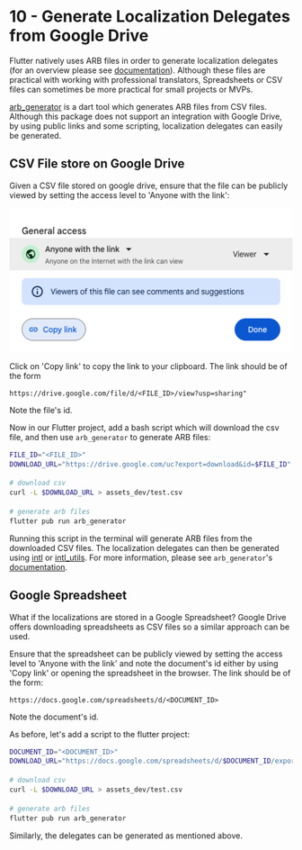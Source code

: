 # 10 - Generate Localization Delegates from Google Drive

Flutter natively uses ARB files in order to generate localization delegates (for an overview please see [documentation](https://docs.flutter.dev/accessibility-and-localization/internationalization)). Although these files are practical with working with professional translators, Spreadsheets or CSV files can sometimes be more practical for small projects or MVPs.

[arb_generator](https://pub.dev/packages/arb_generator) is a dart tool which generates ARB files from CSV files. Although this package does not support an integration with Google Drive, by using public links and some scripting, localization delegates can easily be generated.

## CSV File store on Google Drive

Given a CSV file stored on google drive, ensure that the file can be publicly viewed by setting the access level to 'Anyone with the link':

![](images/01.png)

Click on 'Copy link' to copy the link to your clipboard. The link should be of the form 

```
https://drive.google.com/file/d/<FILE_ID>/view?usp=sharing"
```

Note the file's id. 

Now in our Flutter project, add a bash script which will download the csv file, and then use `arb_generator` to generate ARB files:

```sh
FILE_ID="<FILE_ID>"
DOWNLOAD_URL="https://drive.google.com/uc?export=download&id=$FILE_ID"

# download csv
curl -L $DOWNLOAD_URL > assets_dev/test.csv

# generate arb files
flutter pub run arb_generator
```

Running this script in the terminal will generate ARB files from the downloaded CSV files. The localization delegates can then be generated using [intl](https://docs.flutter.dev/development/accessibility-and-localization/internationalization#adding-your-own-localized-messages) or [intl_utils](https://pub.dev/packages/intl_utils). For more information, please see `arb_generator`'s [documentation](https://pub.dev/packages/arb_generator#getting-started).

## Google Spreadsheet

What if the localizations are stored in a Google Spreadsheet? Google Drive offers downloading spreadsheets as CSV files so a similar approach can be used.

Ensure that the spreadsheet can be publicly viewed by setting the access level to 'Anyone with the link' and note the document's id either by using 'Copy link' or opening the spreadsheet in the browser. The link should be of the form:

```
https://docs.google.com/spreadsheets/d/<DOCUMENT_ID>
```

Note the document's id. 

As before, let's add a script to the flutter project:

```sh
DOCUMENT_ID="<DOCUMENT_ID>"
DOWNLOAD_URL="https://docs.google.com/spreadsheets/d/$DOCUMENT_ID/export?format=csv"

# download csv
curl -L $DOWNLOAD_URL > assets_dev/test.csv

# generate arb files
flutter pub run arb_generator
```

Similarly, the delegates can be generated as mentioned above.
